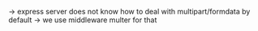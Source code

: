 -> express server does not know how to deal with multipart/formdata by default
-> we use middleware multer for that
